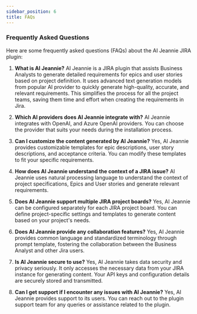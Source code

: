 ```yaml
---
sidebar_position: 6
title: FAQs
---
```


### Frequently Asked Questions

Here are some frequently asked questions (FAQs) about the AI Jeannie JIRA plugin:

1. **What is AI Jeannie?**  AI Jeannie is a JIRA plugin that assists Business Analysts to generate detailed requirements for epics and user stories based on project definition. It uses advanced text generation models from popular AI provider to quickly generate high-quality, accurate, and relevant requirements. This simplifies the process for all the project teams, saving them time and effort when creating the requirements in Jira.

2. **Which AI providers does AI Jeannie integrate with?** AI Jeannie integrates with OpenAI, and Azure OpenAI providers. You can choose the provider that suits your needs during the installation process.

3. **Can I customize the content generated by AI Jeannie?** Yes, AI Jeannie provides customizable templates for epic descriptions, user story descriptions, and acceptance criteria. You can modify these templates to fit your specific requirements.

4. **How does AI Jeannie understand the context of a JIRA issue?** AI Jeannie uses natural processing language to understand the context of project specifications, Epics and User stories and generate relevant requirements.

5. **Does AI Jeannie support multiple JIRA project boards?** Yes, AI Jeannie can be configured separately for each JIRA project board. You can define project-specific settings and templates to generate content based on your project's needs.

6. **Does AI Jeannie provide any collaboration features?** Yes, AI Jeannie provides common language and standardized terminology through prompt template, fostering the collaboration between the Business Analyst and other Jira users.  

7. **Is AI Jeannie secure to use?** Yes, AI Jeannie takes data security and privacy seriously. It only accesses the necessary data from your JIRA instance for generating content. Your API keys and configuration details are securely stored and transmitted.

8. **Can I get support if I encounter any issues with AI Jeannie?** Yes, AI Jeannie provides support to its users. You can reach out to the plugin support team for any queries or assistance related to the plugin.




